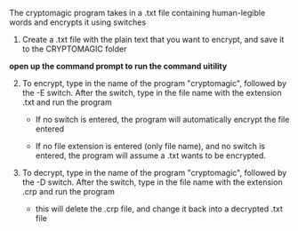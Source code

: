 
The cryptomagic program takes in a .txt file containing human-legible words and encrypts it using switches


1. Create a .txt file with the plain text that you want to encrypt, and save it to the CRYPTOMAGIC folder


**open up the command prompt to run the command uitility**

2. To encrypt, type in the name of the program "cryptomagic", followed by the -E switch. After the switch, type in the file name with the extension .txt and run the program

    - If no switch is entered, the program will automatically encrypt the file entered

    - If no file extension is entered (only file name), and no switch is entered, the program will assume a .txt wants to be encrypted. 


3. To decrypt, type in the name of the program "cryptomagic", followed by the -D switch. After the switch, type in the file name with the extension .crp and run the program
    - this will delete the .crp file, and change it back into a decrypted .txt file 